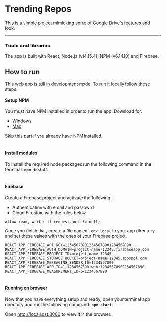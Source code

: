 # Trending Repos

This is a simple project mimicking some of Google Drive's features and look.

---

### Tools and libraries

The app is built with React, Node.js (v14.15.4), NPM (v6.14.10) and Firebase.

## How to run

This web app is still in development mode. To run it locally follow these steps.

#### Setup NPM

You must have NPM installed in order to run the app. Download for:
* [Windows](https://nodejs.org/dist/v14.15.4/node-v14.15.4-x64.msi)
* [Mac](https://nodejs.org/dist/v14.15.4/node-v14.15.4.pkg)

Skip this part if you already have NPM installed.

#

#### Install modules

To install the required node packages run the following command in the terminal:
**`npm install`**

#

#### Firebase

Create a Firebase project and activate the following:
* Authentication with email and passowrd
* Cloud Firestore with the rules below

```
allow read, write: if request.auth != null;
```

Once you finish that, create a file named `.env.local` in your app directory and set these values with the ones of your Firebase project.
```
REACT_APP_FIREBASE_API_KEY=123456789012345678901234567890
REACT_APP_FIREBASE_AUTH_DOMAIN=project-name-12345.firebaseapp.com
REACT_APP_FIREBASE_PROJECT_ID=project-name-12345
REACT_APP_FIREBASE_STORAGE_BUCKET=project-name-12345.appspot.com
REACT_APP_FIREBASE_MESSAGING_SENDER_ID=1234567890
REACT_APP_FIREBASE_APP_ID=1:1234567890:web:12345678901234567890
REACT_APP_FIREBASE_MEASUREMENT_ID=G-1234567890
```

#

#### Running on browser

Now that you have everything setup and ready, open your terminal app directory and run the following command: **`npm start`**

Open [http://localhost:3000](http://localhost:3000) to view it in the browser.
